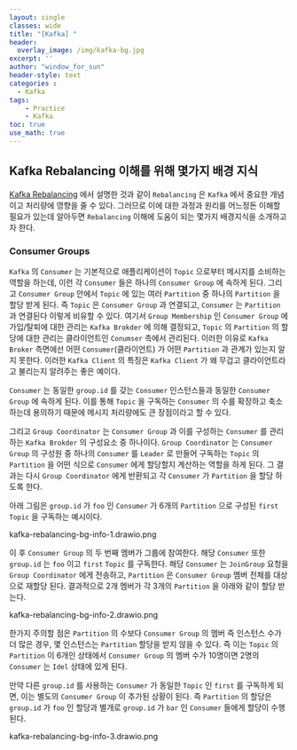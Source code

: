 ```yaml
--- 
layout: single
classes: wide
title: "[Kafka] "
header:
  overlay_image: /img/kafka-bg.jpg
excerpt: ''
author: "window_for_sun"
header-style: text
categories :
  - Kafka
tags:
    - Practice
    - Kafka
toc: true
use_math: true
---  
```


## Kafka Rebalancing 이해를 위해 몇가지 배경 지식
[Kafka Rebalancing]()
에서 설명한 것과 같이 `Rebalancing` 은 `Kafka` 에서 중요한 개념이고 처리량에 영향을 줄 수 있다. 
그러므로 이에 대한 과정과 원리를 어느정돈 이해할 필요가 있는데 알아두면 `Rebalancing` 이해에 도움이 되는 몇가지 배경지식을 소개하고자 한다. 

### Consumer Groups
`Kafka` 의 `Consumer` 는 기본적으로 애플리케이션이 `Topic` 으로부터 메시지를 소비하는 역할을 하는데, 
이런 각 `Consumer` 들은 하나의 `Consumer Group` 에 속하게 된다. 
그리고 `Consumer Group` 안에서 `Topic` 에 있는 여러 `Partition` 중 하나의 `Partition` 을 할당 받게 된다. 
즉 `Topic` 은 `Consumer Group` 과 연결되고, `Consumer` 는 `Partition` 과 연결된다 이렇게 비유할 수 있다. 
여기서 `Group Membership` 인 `Consumer Group` 에 가입/탈퇴에 대한 관리는 `Kafka Brokder` 에 의해 결정되고, 
`Topic` 의 `Partition` 의 할당에 대한 관리는 클라이언트인 `Conumser` 측에서 관리된다. 
이러한 이유로 `Kafka Broker` 측면에선 어떤 `Consumer`(클라이언트) 가 어떤 `Partition` 과 관계가 있는지 알지 못한다. 
이러한 `Kafka Client` 의 특징은 `Kafka Client` 가 왜 무겁고 클라이언트라고 불리는지 알려주는 좋은 예이다.  

`Consumer` 는 동일한 `group.id` 를 갖는 `Consumer` 인스턴스들과 동일한 `Consumer Group` 에 속하게 된다. 
이를 통해 `Topic` 을 구독하는 `Consumer` 의 수를 확장하고 축소하는데 용의하기 때문에 메시지 처리량에도 큰 장점이라고 할 수 있다.  

그리고 `Group Coordinator` 는 `Consumer Group` 과 이를 구성하는 `Consumer` 를 관리하는 `Kafka Brokder` 의 구성요소 중 하나이다. 
`Group Coordinator` 는 `Consumer Group` 의 구성원 중 하나의 `Consumer` 를 `Leader` 로 만들어 구독하는 `Topic` 의 `Partition` 을 
어떤 식으로 `Consumer` 에게 할당할지 계산하는 역할을 하게 된다. 
그 결과는 다시 `Group Coordinator` 에게 반환되고 각 `Consumer` 가 `Partition` 을 할당 하도록 한다.  

아래 그림은 `group.id` 가 `foo` 인 `Consumer` 가 6개의 `Partition` 으로 구성된 `first` `Topic` 을 구독하는 예시이다. 

kafka-rebalancing-bg-info-1.drawio.png

이 후 `Consumer Group` 의 두 번째 멤버가 그룹에 참여한다. 
해당 `Consumer` 또한 `group.id` 는 `foo` 이고 `first` `Topic` 를 구독한다. 
해당 `Consumer` 는 `JoinGroup` 요청을 `Group Coordinator` 에게 전송하고, 
`Partition` 은 `Consumer Group` 멤버 전체를 대상으로 재할당 된다. 
결과적으로 2개 멤버가 각 3개의 `Partition` 을 아래와 같이 할당 받는다.

kafka-rebalancing-bg-info-2.drawio.png

한가지 주의할 점은 `Partition` 의 수보다 `Consumer Group` 의 멤버 즉 인스턴스 수가 더 많은 경우, 
몇 인스턴스는 `Partition` 할당을 받지 않을 수 있다. 
즉 이는 `Topic` 의 `Partition` 이 6개인 상태에서 `Consumer Group` 의 멤버 수가 10명이면 2명의 `Consumer` 는 `Idel` 상태에 있게 된다.  


만약 다른 `group.id` 를 사용하는 `Consumer` 가 동일한 `Topic` 인 `first` 를 구독하게 되면, 
이는 별도의 `Consumer Group` 이 추가된 상황이 된다. 
즉 `Partition` 의 할당은 `group.id` 가 `foo` 인 할당과 별개로 `group.id` 가 `bar` 인 `Consumer` 들에게 할당이 수행된다.  

kafka-rebalancing-bg-info-3.drawio.png

